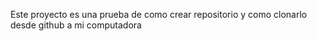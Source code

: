 Este proyecto es una prueba de como crear repositorio y como clonarlo desde github a mi computadora 
 